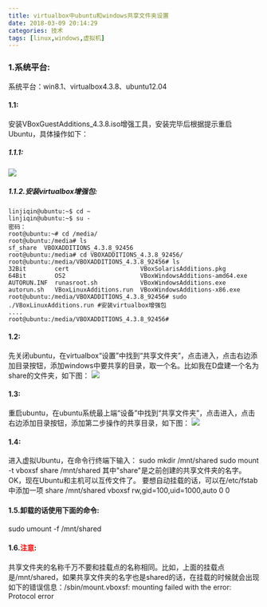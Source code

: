```yaml
---
title: virtualbox中ubuntu和windows共享文件夹设置
date: 2018-03-09 20:14:29
categories: 技术
tags: [linux,windows,虚拟机]
---
```



### 1.系统平台:
系统平台：win8.1、virtualbox4.3.8、ubuntu12.04

#### 1.1:
安装VBoxGuestAdditions_4.3.8.iso增强工具，安装完毕后根据提示重启Ubuntu，具体操作如下：

##### 1.1.1:
<img src="1.png"/>

##### 1.1.2.安装virtualbox增强包:
```shell
linjiqin@ubuntu:~$ cd ~
linjiqin@ubuntu:~$ su -
密码： 
root@ubuntu:~# cd /media/
root@ubuntu:/media# ls
sf_share  VBOXADDITIONS_4.3.8_92456
root@ubuntu:/media# cd VBOXADDITIONS_4.3.8_92456/
root@ubuntu:/media/VBOXADDITIONS_4.3.8_92456# ls
32Bit        cert                    VBoxSolarisAdditions.pkg
64Bit        OS2                     VBoxWindowsAdditions-amd64.exe
AUTORUN.INF  runasroot.sh            VBoxWindowsAdditions.exe
autorun.sh   VBoxLinuxAdditions.run  VBoxWindowsAdditions-x86.exe
root@ubuntu:/media/VBOXADDITIONS_4.3.8_92456# sudo ./VBoxLinuxAdditions.run #安装virtualbox增强包
....
root@ubuntu:/media/VBOXADDITIONS_4.3.8_92456# 
```

#### 1.2:
先关闭ubuntu，在virtualbox“设置”中找到“共享文件夹”，点击进入，点击右边添加目录按钮，添加windows中要共享的目录，取一个名。比如我在D盘建一个名为share的文件夹，如下图：
<img src="2.png"/>

#### 1.3:
重启ubuntu，在ubuntu系统最上端“设备”中找到“共享文件夹”，点击进入，点击右边添加目录按钮，添加第二步操作的共享目录，如下图：
<img src="3.png"/>

#### 1.4:
进入虚拟Ubuntu，在命令行终端下输入：
sudo mkdir /mnt/shared
sudo mount -t vboxsf share /mnt/shared
其中"share"是之前创建的共享文件夹的名字。OK，现在Ubuntu和主机可以互传文件了。
要想自动挂载的话，可以在/etc/fstab中添加一项
share /mnt/shared vboxsf rw,gid=100,uid=1000,auto 0 0

#### 1.5.卸载的话使用下面的命令:
sudo umount -f /mnt/shared

#### 1.6.<font color=red>注意</font>:
共享文件夹的名称千万不要和挂载点的名称相同。比如，上面的挂载点是/mnt/shared，如果共享文件夹的名字也是shared的话，在挂载的时候就会出现如下的错误信息：/sbin/mount.vboxsf: mounting failed with the error: Protocol error


